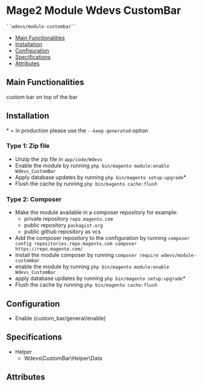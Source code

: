 # Mage2 Module Wdevs CustomBar

    ``wdevs/module-custombar``

 - [Main Functionalities](#markdown-header-main-functionalities)
 - [Installation](#markdown-header-installation)
 - [Configuration](#markdown-header-configuration)
 - [Specifications](#markdown-header-specifications)
 - [Attributes](#markdown-header-attributes)


## Main Functionalities
custom bar on top of the bar

## Installation
\* = in production please use the `--keep-generated` option

### Type 1: Zip file

 - Unzip the zip file in `app/code/Wdevs`
 - Enable the module by running `php bin/magento module:enable Wdevs_CustomBar`
 - Apply database updates by running `php bin/magento setup:upgrade`\*
 - Flush the cache by running `php bin/magento cache:flush`

### Type 2: Composer

 - Make the module available in a composer repository for example:
    - private repository `repo.magento.com`
    - public repository `packagist.org`
    - public github repository as vcs
 - Add the composer repository to the configuration by running `composer config repositories.repo.magento.com composer https://repo.magento.com/`
 - Install the module composer by running `composer require wdevs/module-custombar`
 - enable the module by running `php bin/magento module:enable Wdevs_CustomBar`
 - apply database updates by running `php bin/magento setup:upgrade`\*
 - Flush the cache by running `php bin/magento cache:flush`


## Configuration

 - Enable (custom_bar/general/enable)


## Specifications

 - Helper
	- Wdevs\CustomBar\Helper\Data


## Attributes



